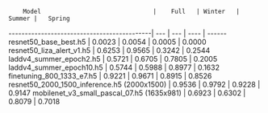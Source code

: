         Model                               |    Full   | Winter   |   Summer |   Spring
--------------------------------------------|    ---    |   ---    |   ----   |  ------               
resnet50_base_best.h5                       |   0.0023  |  0.0054  |  0.0005  |  0.0000
resnet50_liza_alert_v1.h5                   |   0.6253  |  0.9565  |  0.3242  |  0.2544
laddv4_summer_epoch2.h5                     |   0.5721  |  0.6705  |  0.7805  |  0.2005
laddv4_summer_epoch10.h5                    |   0.5744  |  0.5988  |  0.8977  |  0.1632
finetuning_800_1333_e7.h5                   |   0.9221  |  0.9671  |  0.8915  |  0.8526
resnet50_2000_1500_inference.h5 (2000x1500) |   0.9536  |  0.9792  |  0.9228  |  0.9147
mobilenet_v3_small_pascal_07.h5 (1635x981)  |   0.6923  |  0.6302  |  0.8079  |  0.7018



